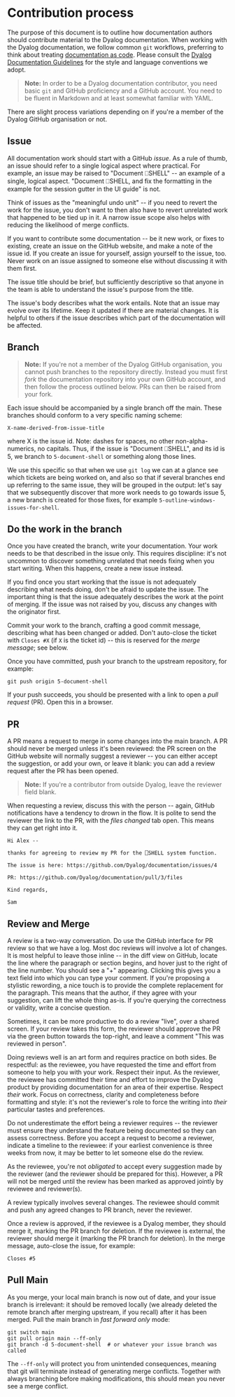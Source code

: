 # Contribution process

The purpose of this document is to outline how documentation authors should contribute material to the Dyalog documentation.
When working with the Dyalog documentation, we follow common `git` workflows, preferring to think about treating [documentation as code](https://www.writethedocs.org/guide/docs-as-code/). Please consult the [Dyalog Documentation Guidelines](https://dyalog.github.io/documentation-guidelines) for the style and language conventions we adopt.

> **Note:** In order to be a Dyalog documentation contributor, you need basic `git` and GitHub proficiency and a GitHub account. You need to be fluent in Markdown and at least somewhat familiar with YAML.

There are slight process variations depending on if you're a member of the Dyalog GitHub organisation or not.

## Issue

All documentation work should start with a GitHub _issue_. As a rule of thumb, an issue should refer to a single logical aspect where practical. For example, an issue may be raised to "Document ⎕SHELL" -- an example of a single, logical aspect. "Document ⎕SHELL, and fix the formatting in the example for the session gutter in the UI guide" is not.

Think of issues as the "meaningful undo unit" -- if you need to revert the work for the issue, you don't want to then also have to revert unrelated work that happened to be tied up in it. A narrow issue scope also helps with reducing the likelihood of merge conflicts.

If you want to contribute some documentation -- be it new work, or fixes to existing, create an issue on the GitHub website, and make a note of the issue id. If you create an issue for yourself, assign yourself to the issue, too. Never work on an issue assigned to someone else without discussing it with them first. 

The issue title should be brief, but sufficiently descriptive so that anyone in the team is able to understand the issue's purpose from the title. 

The issue's body describes what the work entails. Note that an issue may evolve over its lifetime. Keep it updated if there are material changes. It is helpful to others if the issue describes which part of the documentation will be affected. 

## Branch

> **Note:** If you're not a member of the Dyalog GitHub organisation, you cannot push branches to the repository directly. Instead you must first _fork_ the documentation repository into your own GitHub account, and then follow the process outlined below. PRs can then be raised from your fork.

Each issue should be accompanied by a single branch off the main. These branches should conform to a very specific naming scheme:

```
X-name-derived-from-issue-title
```
where X is the issue id. Note: dashes for spaces, no other non-alpha-numerics, no capitals. Thus, if the issue is "Document ⎕SHELL", and its id is 5, we branch to `5-document-shell` or something along those lines.

We use this specific so that when we use `git log` we can at a glance see which tickets are being worked on, and also so that if several branches end up referring to the same issue, they will be grouped in the output: let's say that we subsequently discover that more work needs to go towards issue 5, a new branch is created for those fixes, for example `5-outline-windows-issues-for-shell`.

## Do the work in the branch

Once you have created the branch, write your documentation. Your work needs to be that described in the issue only. This requires discipline: it's not uncommon to discover something unrelated that needs fixing when you start writing. When this happens, create a new issue instead. 

If you find once you start working that the issue is not adequately describing what needs doing, don't be afraid to update the issue. The important thing is that the issue adequately describes the work at the point of merging. If the issue was not raised by you, discuss any changes with the originator first.

Commit your work to the branch, crafting a good commit message, describing what has been changed or added. Don't auto-close the ticket with `Closes #X` (if `X` is the ticket id) -- this is reserved for the _merge message_; see below. 

Once you have committed, push your branch to the upstream repository, for example:

```
git push origin 5-document-shell
```

If your push succeeds, you should be presented with a link to open a _pull request_ (PR). Open this in a browser.

## PR

A PR means a request to merge in some changes into the main branch. A PR should never be merged unless it's been reviewed: the PR screen on the GitHub website will normally suggest a reviewer -- you can either accept the suggestion, or add your own, or leave it blank: you can add a review request after the PR has been opened. 

> **Note:** If you're a contributor from outside Dyalog, leave the reviewer field blank.

When requesting a review, discuss this with the person -- again, GitHub notifications have a tendency to drown in the flow. It is polite to send the reviewer the link to the PR, with the _files changed_ tab open. This means they can get right into it.

```
Hi Alex --

thanks for agreeing to review my PR for the ⎕SHELL system function.

The issue is here: https://github.com/Dyalog/documentation/issues/4

PR: https://github.com/Dyalog/documentation/pull/3/files

Kind regards,

Sam
```

## Review and Merge

A review is a two-way conversation. Do use the GitHub interface for PR review so that we have a log. Most doc reviews will involve a lot of changes. It is most helpful to leave those inline -- in the diff view on GitHub, locate the line where the paragraph or section begins, and hover just to the right of the line number. You should see a "+" appearing. Clicking this gives you a text field into which you can type your comment. If you're proposing a stylistic rewording, a nice touch is to provide the complete replacement for the paragraph. This means that the author, if they agree with your suggestion, can lift the whole thing as-is. If you're querying the correctness or validity, write a concise question. 

Sometimes, it can be more productive to do a review "live", over a shared screen. If your review takes this form, the reviewer should approve the PR via the green button towards the top-right, and leave a comment "This was reviewed in person".

Doing reviews well is an art form and requires practice on both sides. Be respectful: as the reviewee, you have requested the time and effort from someone to help you with your work. Respect their input. As the reviewer, the reviewee has committed their time and effort to improve the Dyalog product by providing documentation for an area of their expertise. Respect _their_ work. Focus on correctness, clarity and completeness before formatting and style: it's not the reviewer's role to force the writing into _their_ particular tastes and preferences. 

Do not underestimate the effort being a reviewer requires -- the reviewer must ensure they understand the feature being documented so they can assess correctness. Before you accept a request to become a reviewer, indicate a timeline to the reviewee: if your earliest convenience is three weeks from now, it may be better to let someone else do the review. 

As the reviewee, you're not _obligated_ to accept every suggestion made by the reviewer (and the reviewer should be prepared for this). However, a PR will not be merged until the review has been marked as approved jointly by reviewee and reviewer(s). 

A review typically involves several changes. The reviewee should commit and push any agreed changes to PR branch, never the reviewer. 

Once a review is approved, if the reviewee is a Dyalog member, they should merge it, marking the PR branch for deletion. If the reviewee is external, the reviewer should merge it (marking the PR branch for deletion). In the merge message, auto-close the issue, for example:

```
Closes #5
```

## Pull Main

As you merge, your local main branch is now out of date, and your issue branch is irrelevant: it should be removed locally (we already deleted the remote branch after merging upstream, if you recall) after it has been merged. Pull the main branch in _fast forward only_ mode:

```
git switch main
git pull origin main --ff-only
git branch -d 5-document-shell  # or whatever your issue branch was called
```

The `--ff-only` will protect you from unintended consequences, meaning that git will terminate instead of generating merge conflicts. Together with always branching before making modifications, this should mean you never see a merge conflict.

